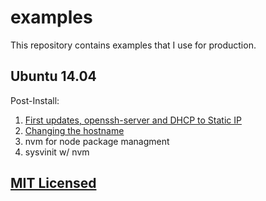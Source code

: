 # examples

This repository contains examples that I use for production.

## Ubuntu 14.04

Post-Install:

  1. [First updates, openssh-server and DHCP to Static IP](https://github.com/jpfluger/examples/blob/master/ubuntu-14.04/updates-ssh-static-ip.md)
  2. [Changing the hostname](https://github.com/jpfluger/examples/blob/master/ubuntu-14.04/changing-hostname.md)
  3. nvm for node package managment
  4. sysvinit w/ nvm

## [MIT Licensed](LICENSE)
